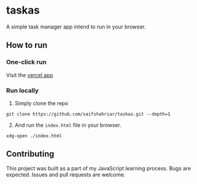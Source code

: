 # taskas
A simple task manager app intend to run in your browser.

## How to run
### One-click run
Visit the [vercel app](https://taskas.vercel.app/)

### Run locally
1. Simply clone the repo

```
git clone https://github.com/saifshahriar/taskas.git --depth=1
```

2. And run the `index.html` file in your browser.

```
xdg-open ./index.html
```

## Contributing
This project was built as a part of my JavaScript learning process. Bugs are
expected. Issues and pull requests are welcome.
